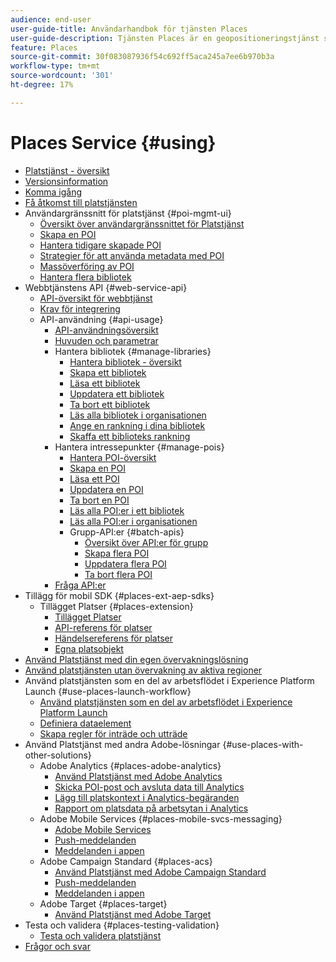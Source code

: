 ```yaml
---
audience: end-user
user-guide-title: Användarhandbok för tjänsten Places
user-guide-description: Tjänsten Places är en geopositioneringstjänst som gör det möjligt för mobila appar med platsmedvetenhet att förstå platskontexten.
feature: Places
source-git-commit: 30f083087936f54c692ff5aca245a7ee6b970b3a
workflow-type: tm+mt
source-wordcount: '301'
ht-degree: 17%

---
```



# Places Service {#using}

+ [Platstjänst - översikt](home.md)
+ [Versionsinformation](release-notes.md)
+ [Komma igång](getting-started.md)
+ [Få åtkomst till platstjänsten](places-gain-access.md)
+ Användargränssnitt för platstjänst {#poi-mgmt-ui}
   + [Översikt över användargränssnittet för Platstjänst](poi-mgmt-ui/poi-mgmt-ui-overview.md)
   + [Skapa en POI](poi-mgmt-ui/create-a-poi-ui.md)
   + [Hantera tidigare skapade POI](poi-mgmt-ui/managing-pois-in-the-places-ui.md)
   + [Strategier för att använda metadata med POI](poi-mgmt-ui/metadata-with-pois.md)
   + [Massöverföring av POI](poi-mgmt-ui/bulk-upload-pois.md)
   + [Hantera flera bibliotek](poi-mgmt-ui/manage-libraries-in-the-places-ui.md)
+ Webbtjänstens API {#web-service-api}
   + [API-översikt för webbtjänst](web-service-api/places-web-services.md)
   + [Krav för integrering](web-service-api/adobe-i-o-integration.md)
   + API-användning {#api-usage}
      + [API-användningsöversikt](web-service-api/api-usage/api-usage-overview.md)
      + [Huvuden och parametrar](web-service-api/api-usage/headers-and-parameters.md)
      + Hantera bibliotek {#manage-libraries}
         + [Hantera bibliotek - översikt](web-service-api/api-usage/manage-libraries/manage-libraries.md)
         + [Skapa ett bibliotek](web-service-api/api-usage/manage-libraries/create-a-library.md)
         + [Läsa ett bibliotek](web-service-api/api-usage/manage-libraries/read-a-library.md)
         + [Uppdatera ett bibliotek](web-service-api/api-usage/manage-libraries/update-a-library.md)
         + [Ta bort ett bibliotek](web-service-api/api-usage/manage-libraries/delete-a-library.md)
         + [Läs alla bibliotek i organisationen](web-service-api/api-usage/manage-libraries/read-all-libraries-in-your-organization.md)
         + [Ange en rankning i dina bibliotek](web-service-api/api-usage/manage-libraries/set-a-ran-on-your-libraries.md)
         + [Skaffa ett biblioteks rankning](web-service-api/api-usage/manage-libraries/get-a-librarys-rank.md)
      + Hantera intressepunkter {#manage-pois}
         + [Hantera POI-översikt](web-service-api/api-usage/manage-pois/manage-pois.md)
         + [Skapa en POI](web-service-api/api-usage/manage-pois/create-a-poi.md)
         + [Läsa ett POI](web-service-api/api-usage/manage-pois/read-a-poi.md)
         + [Uppdatera en POI](web-service-api/api-usage/manage-pois/update-a-poi.md)
         + [Ta bort en POI](web-service-api/api-usage/manage-pois/delete-a-poi.md)
         + [Läs alla POI:er i ett bibliotek](web-service-api/api-usage/manage-pois/read-all-pois-in-a-library.md)
         + [Läs alla POI:er i organisationen](web-service-api/api-usage/manage-pois/read-all-pois-in-your-organization.md)
         + Grupp-API:er {#batch-apis}
            + [Översikt över API:er för grupp](web-service-api/api-usage/manage-pois/batch-apis/batch-apis.md)
            + [Skapa flera POI](web-service-api/api-usage/manage-pois/batch-apis/create-multiple-pois.md)
            + [Uppdatera flera POI](web-service-api/api-usage/manage-pois/batch-apis/update-multiple-pois.md)
            + [Ta bort flera POI](web-service-api/api-usage/manage-pois/batch-apis/delete-multiple-pois.md)
      + [Fråga API:er](web-service-api/api-usage/query-apis.md)
+ Tillägg för mobil SDK {#places-ext-aep-sdks}
   + Tillägget Platser {#places-extension}
      + [Tillägget Platser](places-ext-aep-sdks/places-extension/places-extension.md)
      + [API-referens för platser](places-ext-aep-sdks/places-extension/places-api-reference.md)
      + [Händelsereferens för platser](places-ext-aep-sdks/places-extension/places-event-ref.md)
      + [Egna platsobjekt](places-ext-aep-sdks/places-extension/cust-places-objects.md)
+ [Använd Platstjänst med din egen övervakningslösning](using-your-own-monitor.md)
+ [Använd platstjänsten utan övervakning av aktiva regioner](use-places-without-active-monitoring.md)
+ Använd platstjänsten som en del av arbetsflödet i Experience Platform Launch {#use-places-launch-workflow}
   + [Använd platstjänsten som en del av arbetsflödet i Experience Platform Launch](use-places-launch-workflow/places-launch-workflow.md)
   + [Definiera dataelement](use-places-launch-workflow/define-data-elements.md)
   + [Skapa regler för inträde och utträde](use-places-launch-workflow/create-rule-places-property.md)
+ Använd Platstjänst med andra Adobe-lösningar {#use-places-with-other-solutions}
   + Adobe Analytics {#places-adobe-analytics}
      + [Använd Platstjänst med Adobe Analytics](use-places-with-other-solutions/places-adobe-analytics/use-places-analytics-overview.md)
      + [Skicka POI-post och avsluta data till Analytics](use-places-with-other-solutions/places-adobe-analytics/use-places-adobe-analytics.md)
      + [Lägg till platskontext i Analytics-begäranden](use-places-with-other-solutions/places-adobe-analytics/run-reports-aa-places-data.md)
      + [Rapport om platsdata på arbetsytan i Analytics](use-places-with-other-solutions/places-adobe-analytics/places-in-workspace.md)
   + Adobe Mobile Services {#places-mobile-svcs-messaging}
      + [Adobe Mobile Services](use-places-with-other-solutions/places-mobile-svcs-for-messaging/use-places-mobie-svcs-messaging.md)
      + [Push-meddelanden](use-places-with-other-solutions/places-mobile-svcs-for-messaging/mobile-svcs-messaging-push.md)
      + [Meddelanden i appen](use-places-with-other-solutions/places-mobile-svcs-for-messaging/mobile-svcs-messaging-inapp.md)
   + Adobe Campaign Standard {#places-acs}
      + [Använd Platstjänst med Adobe Campaign Standard](use-places-with-other-solutions/places-acs/places-acs-overview.md)
      + [Push-meddelanden](use-places-with-other-solutions/places-acs/places-acs-push-notifications.md)
      + [Meddelanden i appen](use-places-with-other-solutions/places-acs/places-acs-in-app-messages.md)
   + Adobe Target {#places-target}
      + [Använd Platstjänst med Adobe Target](use-places-with-other-solutions/places-target/places-target.md)
+ Testa och validera {#places-testing-validation}
   + [Testa och validera platstjänst](places-testing-validation/test-validate-places.md)
+ [Frågor och svar](places-faqs.md)
